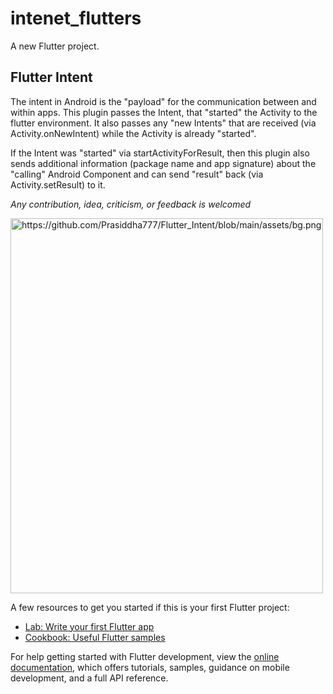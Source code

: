 # intenet_flutters

A new Flutter project.

## Flutter Intent

The intent in Android is the "payload" for the communication between and within apps. This plugin passes the Intent, that "started" the Activity to the flutter environment. It also passes any "new Intents" that are received (via Activity.onNewIntent) while the Activity is already "started".

If the Intent was "started" via startActivityForResult, then this plugin also sends additional information (package name and app signature) about the "calling" Android Component and can send "result" back (via Activity.setResult) to it.

*Any contribution, idea, criticism, or feedback is welcomed*

<img src="bg" alt="https://github.com/Prasiddha777/Flutter_Intent/blob/main/assets/bg.png" width="500" height="600">

A few resources to get you started if this is your first Flutter project:

- [Lab: Write your first Flutter app](https://docs.flutter.dev/get-started/codelab)
- [Cookbook: Useful Flutter samples](https://docs.flutter.dev/cookbook)

For help getting started with Flutter development, view the
[online documentation](https://docs.flutter.dev/), which offers tutorials,
samples, guidance on mobile development, and a full API reference.
